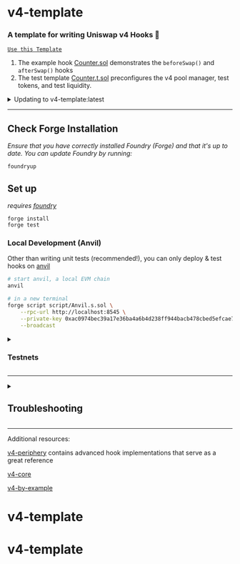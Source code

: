 # v4-template
### **A template for writing Uniswap v4 Hooks 🦄**

[`Use this Template`](https://github.com/uniswapfoundation/v4-template/generate)

1. The example hook [Counter.sol](src/Counter.sol) demonstrates the `beforeSwap()` and `afterSwap()` hooks
2. The test template [Counter.t.sol](test/Counter.t.sol) preconfigures the v4 pool manager, test tokens, and test liquidity.

<details>
<summary>Updating to v4-template:latest</summary>

This template is actively maintained -- you can update the v4 dependencies, scripts, and helpers: 
```bash
git remote add template https://github.com/uniswapfoundation/v4-template
git fetch template
git merge template/main <BRANCH> --allow-unrelated-histories
```

</details>

---

## Check Forge Installation
*Ensure that you have correctly installed Foundry (Forge) and that it's up to date. You can update Foundry by running:*

```
foundryup
```

## Set up

*requires [foundry](https://book.getfoundry.sh)*

```
forge install
forge test
```

### Local Development (Anvil)

Other than writing unit tests (recommended!), you can only deploy & test hooks on [anvil](https://book.getfoundry.sh/anvil/)

```bash
# start anvil, a local EVM chain
anvil

# in a new terminal
forge script script/Anvil.s.sol \
    --rpc-url http://localhost:8545 \
    --private-key 0xac0974bec39a17e36ba4a6b4d238ff944bacb478cbed5efcae784d7bf4f2ff80 \
    --broadcast
```

<details>
<summary><h3>Testnets</h3></summary>

NOTE: 11/21/2023, the Goerli deployment is out of sync with the latest v4. **It is recommend to use local testing instead**

~~For testing on Goerli Testnet the Uniswap Foundation team has deployed a slimmed down version of the V4 contract (due to current contract size limits) on the network.~~

~~The relevant addresses for testing on Goerli are the ones below~~

```bash
POOL_MANAGER = 0x0
POOL_MODIFY_POSITION_TEST = 0x0
SWAP_ROUTER = 0x0
```

Update the following command with your own private key:

```
forge script script/00_Counter.s.sol \
--rpc-url https://rpc.ankr.com/eth_goerli \
--private-key [your_private_key_on_goerli_here] \
--broadcast
```

### *Deploying your own Tokens For Testing*

Because V4 is still in testing mode, most networks don't have liquidity pools live on V4 testnets. We recommend launching your own test tokens and expirementing with them that. We've included in the templace a Mock UNI and Mock USDC contract for easier testing. You can deploy the contracts and when you do you'll have 1 million mock tokens to test with for each contract. See deployment commands below

```
forge create script/mocks/mUNI.sol:MockUNI \
--rpc-url [your_rpc_url_here] \
--private-key [your_private_key_on_goerli_here]
```

```
forge create script/mocks/mUSDC.sol:MockUSDC \
--rpc-url [your_rpc_url_here] \
--private-key [your_private_key_on_goerli_here]
```

</details>

---

<details>
<summary><h2>Troubleshooting</h2></summary>



### *Permission Denied*

When installing dependencies with `forge install`, Github may throw a `Permission Denied` error

Typically caused by missing Github SSH keys, and can be resolved by following the steps [here](https://docs.github.com/en/github/authenticating-to-github/connecting-to-github-with-ssh) 

Or [adding the keys to your ssh-agent](https://docs.github.com/en/authentication/connecting-to-github-with-ssh/generating-a-new-ssh-key-and-adding-it-to-the-ssh-agent#adding-your-ssh-key-to-the-ssh-agent), if you have already uploaded SSH keys

### Hook deployment failures

Hook deployment failures are caused by incorrect flags or incorrect salt mining

1. Verify the flags are in agreement:
    * `getHookCalls()` returns the correct flags
    * `flags` provided to `HookMiner.find(...)`
2. Verify salt mining is correct:
    * In **forge test**: the *deploye*r for: `new Hook{salt: salt}(...)` and `HookMiner.find(deployer, ...)` are the same. This will be `address(this)`. If using `vm.prank`, the deployer will be the pranking address
    * In **forge script**: the deployer must be the CREATE2 Proxy: `0x4e59b44847b379578588920cA78FbF26c0B4956C`
        * If anvil does not have the CREATE2 deployer, your foundry may be out of date. You can update it with `foundryup`

</details>

---

Additional resources:

[v4-periphery](https://github.com/uniswap/v4-periphery) contains advanced hook implementations that serve as a great reference

[v4-core](https://github.com/uniswap/v4-core)

[v4-by-example](https://v4-by-example.org)

# v4-template
# v4-template
